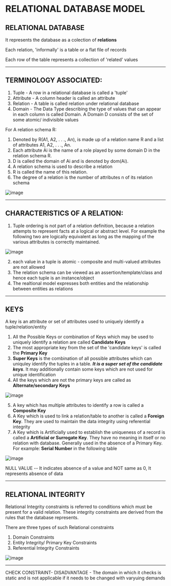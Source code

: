 # RELATIONAL DATABASE MODEL

## RELATIONAL DATABASE

It represents the database as a colection of **relations**

Each relation, 'informally' is a table or a flat file of records

Each row of the table represents a collection of 'related' values

--------------------------

## TERMINOLOGY ASSOCIATED:

1. Tuple - A row in a relational database is called a 'tuple'
2. Attribute - A column header is called an attribute 
3. Relation - A table is called relation under relational database
4. Domain - The Data Type describing the type of values that can appear in each column is called Domain. A Domain D consists of the set of some atomic/ indivisible values



For A relation schema R:

1.  Denoted by R(A1, A2, . . ., An), is made up of a relation name R and a list of attributes A1, A2, . . ., An. 
2.  Each attribute Ai is the name of a role played by some domain D in the relation schema R.
3.  D is called the domain of Ai and is denoted by dom(Ai). 
4.  A relation schema is used to describe a relation
5.  R is called the name of this relation. 
6.  The degree of a relation is the number of attributes n of its relation schema

![image](https://user-images.githubusercontent.com/80255503/161529063-265a2ee1-fabf-4830-94d6-a1d5eb32c3d9.png)


------------------------

## CHARACTERISTICS OF A RELATION:

1. Tuple ordering is not part of a relation definition, because a relation attempts to represent facts at a logical or abstract level. For example the following two are logically equivalent as long as the mapping of the various attributes is correctly maintained.

![image](https://user-images.githubusercontent.com/80255503/161529467-c3e0582e-a01e-43fe-8b6d-84ef0fe27314.png)


2. each value in a tuple is atomic - composite and multi-valued attributes are not allowed
3. The relation schema can be viewed as an assertion/template/class and hence each tuple is an instance/object
4. The realtional model expresses both entities and the relationship between entities as relations

-------------------------

## KEYS


 A key is an attribute or set of attributes used to uniquely identify a tuple/relation/entity
 
 
 1. All the Possible Keys or combination of Keys which may be used to uniquely identify a relation are called **Candidate Keys**
 2. The most appropriate key from the set of the 'candidate keys' is called the **Primary Key**
 3. **Super Keys** is the combination of all possible attributes which can uniquley identify the tuples in a table. ***It is a super set of the candidate keys***. It may additionally contain some keys which are not used for unique identification
 4. All the keys which are not the primary keys are called as **Alternate/secondary Keys**


![image](https://user-images.githubusercontent.com/80255503/161532968-d0dd32d4-b3b8-47eb-97f2-4cec970d37f9.png)


5. A key which has multiple attributes to identify a row is called a **Composite Key**
6. A Key which is used to link a relation/table to another is called a **Foreign Key**. They are used to maintain the data integrity using referential integrity
7. A Key which is Artificially used to establish the uniqueness of a record is called a **Artificial or Surrogate Key**. They have no meaning in itself or no relation with database. Generally used in the absence of a Primary Key. For example: **Serial Number** in the following table

![image](https://user-images.githubusercontent.com/80255503/161533747-7d14b03d-4955-41ee-9469-a28381c78b90.png)


NULL VALUE -- It indicates absence of a value and NOT same as 0, It represents absence of data

--------------------------------

## RELATIONAL INTEGRITY

Relational Integrity constraints is referred to conditions which must be present for a valid relation. These integrity constraints are derived from the rules that the database represents.

There are three types of such Relational constraints

1. Domain Constraints
2. Entity Integrity/ Primary Key Constraints
3. Referential Integrity Constraints

![image](https://user-images.githubusercontent.com/80255503/161534777-4caeed5b-582c-4899-b77c-6db20190107f.png)


---------------------------------


CHECK CONSTRAINT- DISADVANTAGE - The domain in which it checks is static and is not applicable if it needs to be changed with varyuing demands









